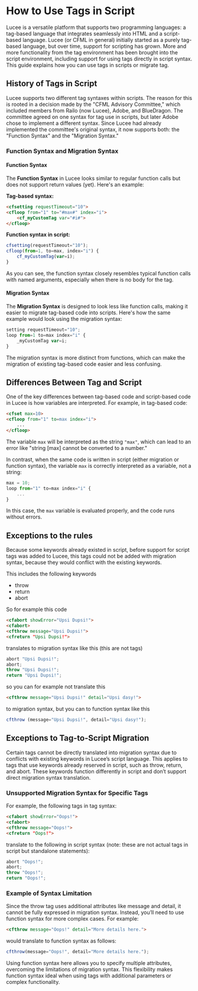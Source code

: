 
<!--
{
  "title": "Tag Syntax",
  "id": "tag-syntax",
  "categories": [
    "scopes",
    "thread",
    "core"
  ],
  "description": "How to use tags in script",
  "keywords": [
    "Syntax",
    "tag",
    "function",
    "Script",
    "throw",
    "abort",
    "return"
  ],
  "related": [
    "developing-with-lucee-server",
    "tag-script"
  ]
}
-->

# How to Use Tags in Script

Lucee is a versatile platform that supports two programming languages: a tag-based language that integrates seamlessly into HTML and a script-based language. 
Lucee (or CFML in general) initially started as a purely tag-based language, but over time, support for scripting has grown. 
More and more functionality from the tag environment has been brought into the script environment, including support for using tags directly in script syntax. 
This guide explains how you can use tags in scripts or migrate tag.

## History of Tags in Script

Lucee supports two different tag syntaxes within scripts. The reason for this is rooted in a decision made by the "CFML Advisory Committee," which included members from Railo (now Lucee), Adobe, and BlueDragon. 
The committee agreed on one syntax for tag use in scripts, but later Adobe chose to implement a different syntax. Since Lucee had already implemented the committee's original syntax, 
it now supports both: the "Function Syntax" and the "Migration Syntax."

### Function Syntax and Migration Syntax

#### Function Syntax

The **Function Syntax** in Lucee looks similar to regular function calls but does not support return values (yet). Here's an example:

**Tag-based syntax:**

```html
<cfsetting requestTimeout="10">
<cfloop from="1" to="#max#" index="i">
    <cf_myCustomTag var="#i#">
</cfloop>
```

**Function syntax in script:**

```javascript
cfsetting(requestTimeout="10");
cfloop(from=1, to=max, index="i") {
    cf_myCustomTag(var=i);
}
```

As you can see, the function syntax closely resembles typical function calls with named arguments, especially when there is no body for the tag.

#### Migration Syntax

The **Migration Syntax** is designed to look less like function calls, making it easier to migrate tag-based code into scripts. Here's how the same example would look using the migration syntax:

```javascript
setting requestTimeout="10";
loop from=1 to=max index="i" {
    _myCustomTag var=i;
}
```

The migration syntax is more distinct from functions, which can make the migration of existing tag-based code easier and less confusing.

## Differences Between Tag and Script

One of the key differences between tag-based code and script-based code in Lucee is how variables are interpreted. For example, in tag-based code:

```html
<cfset max=10>
<cfloop from="1" to=max index="i">
    ...
</cfloop>
```

The variable `max` will be interpreted as the string `"max"`, which can lead to an error like "string [max] cannot be converted to a number."

In contrast, when the same code is written in script (either migration or function syntax), the variable `max` is correctly interpreted as a variable, not a string:

```javascript
max = 10;
loop from="1" to=max index="i" {
    ...
}
```

In this case, the `max` variable is evaluated properly, and the code runs without errors.

## Exceptions to the rules

Because some keywords already existed in script, before support for script tags was added to Lucee, this tags could not be added with migration syntax, because they would conflict with the existing keywords.

This includes the following keywords

- throw
- return 
- abort

So for example this code

```html
<cfabort showError="Upsi Dupsi!">
<cfabort>
<cfthrow message="Upsi Dupsi!">
<cfreturn "Upsi Dupsi!">
```

translates to migration syntax like this (this are not tags)

```javascript
abort "Upsi Dupsi!";
abort;
throw "Upsi Dupsi!";
return "Upsi Dupsi!";
```

so you can for example not translate this

```html
<cfthrow message="Upsi Dupsi!" detail="Upsi dasy!">
```

to migration syntax, but you can to function syntax like this

```javascript
cfthrow (message="Upsi Dupsi!", detail="Upsi dasy!");
```

## Exceptions to Tag-to-Script Migration

Certain tags cannot be directly translated into migration syntax due to conflicts with existing keywords in Lucee’s script language. This applies to tags that use keywords already reserved in script, such as throw, return, and abort. These keywords function differently in script and don’t support direct migration syntax translation.

### Unsupported Migration Syntax for Specific Tags

For example, the following tags in tag syntax:

```html
<cfabort showError="Oops!">
<cfabort>
<cfthrow message="Oops!">
<cfreturn "Oops!">
```

translate to the following in script syntax (note: these are not actual tags in script but standalone statements):

```javascript
abort "Oops!";
abort;
throw "Oops!";
return "Oops!";
```

### Example of Syntax Limitation

Since the throw tag uses additional attributes like message and detail, it cannot be fully expressed in migration syntax. Instead, you’ll need to use function syntax for more complex cases. For example:

```html
<cfthrow message="Oops!" detail="More details here.">
```

would translate to function syntax as follows:

```javascript
cfthrow(message="Oops!", detail="More details here.");
```

Using function syntax here allows you to specify multiple attributes, overcoming the limitations of migration syntax. This flexibility makes function syntax ideal when using tags with additional parameters or complex functionality.
